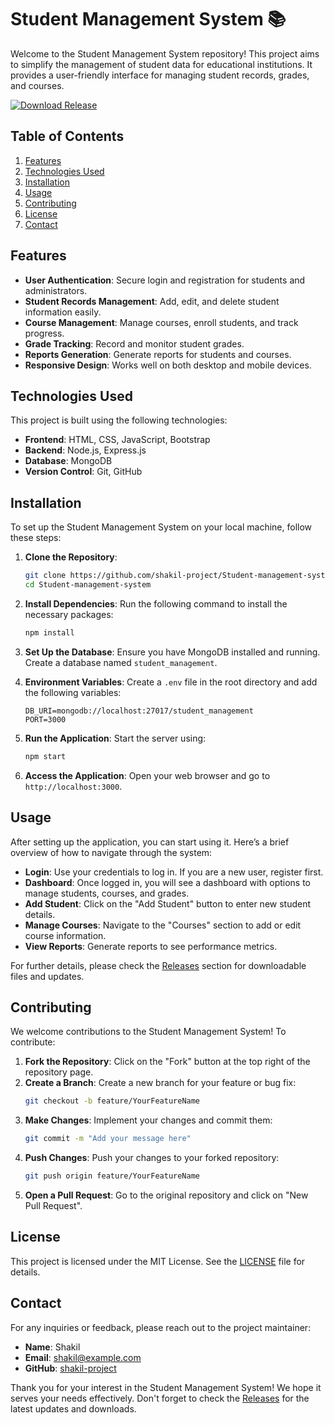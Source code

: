 # Student Management System 📚

Welcome to the Student Management System repository! This project aims to simplify the management of student data for educational institutions. It provides a user-friendly interface for managing student records, grades, and courses.

[![Download Release](https://img.shields.io/badge/Download%20Release-Click%20Here-blue)](https://github.com/shakil-project/Student-management-system/releases)

## Table of Contents

1. [Features](#features)
2. [Technologies Used](#technologies-used)
3. [Installation](#installation)
4. [Usage](#usage)
5. [Contributing](#contributing)
6. [License](#license)
7. [Contact](#contact)

## Features

- **User Authentication**: Secure login and registration for students and administrators.
- **Student Records Management**: Add, edit, and delete student information easily.
- **Course Management**: Manage courses, enroll students, and track progress.
- **Grade Tracking**: Record and monitor student grades.
- **Reports Generation**: Generate reports for students and courses.
- **Responsive Design**: Works well on both desktop and mobile devices.

## Technologies Used

This project is built using the following technologies:

- **Frontend**: HTML, CSS, JavaScript, Bootstrap
- **Backend**: Node.js, Express.js
- **Database**: MongoDB
- **Version Control**: Git, GitHub

## Installation

To set up the Student Management System on your local machine, follow these steps:

1. **Clone the Repository**:
   ```bash
   git clone https://github.com/shakil-project/Student-management-system.git
   cd Student-management-system
   ```

2. **Install Dependencies**:
   Run the following command to install the necessary packages:
   ```bash
   npm install
   ```

3. **Set Up the Database**:
   Ensure you have MongoDB installed and running. Create a database named `student_management`.

4. **Environment Variables**:
   Create a `.env` file in the root directory and add the following variables:
   ```
   DB_URI=mongodb://localhost:27017/student_management
   PORT=3000
   ```

5. **Run the Application**:
   Start the server using:
   ```bash
   npm start
   ```

6. **Access the Application**:
   Open your web browser and go to `http://localhost:3000`.

## Usage

After setting up the application, you can start using it. Here’s a brief overview of how to navigate through the system:

- **Login**: Use your credentials to log in. If you are a new user, register first.
- **Dashboard**: Once logged in, you will see a dashboard with options to manage students, courses, and grades.
- **Add Student**: Click on the "Add Student" button to enter new student details.
- **Manage Courses**: Navigate to the "Courses" section to add or edit course information.
- **View Reports**: Generate reports to see performance metrics.

For further details, please check the [Releases](https://github.com/shakil-project/Student-management-system/releases) section for downloadable files and updates.

## Contributing

We welcome contributions to the Student Management System! To contribute:

1. **Fork the Repository**: Click on the "Fork" button at the top right of the repository page.
2. **Create a Branch**: Create a new branch for your feature or bug fix:
   ```bash
   git checkout -b feature/YourFeatureName
   ```
3. **Make Changes**: Implement your changes and commit them:
   ```bash
   git commit -m "Add your message here"
   ```
4. **Push Changes**: Push your changes to your forked repository:
   ```bash
   git push origin feature/YourFeatureName
   ```
5. **Open a Pull Request**: Go to the original repository and click on "New Pull Request".

## License

This project is licensed under the MIT License. See the [LICENSE](LICENSE) file for details.

## Contact

For any inquiries or feedback, please reach out to the project maintainer:

- **Name**: Shakil
- **Email**: shakil@example.com
- **GitHub**: [shakil-project](https://github.com/shakil-project)

Thank you for your interest in the Student Management System! We hope it serves your needs effectively. Don't forget to check the [Releases](https://github.com/shakil-project/Student-management-system/releases) for the latest updates and downloads.